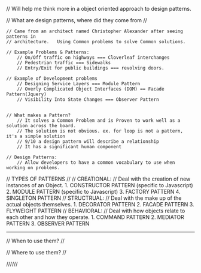 // Will help me think more in a object oriented approach to design patterns.

// What are design patterns, where did they come from //

    // Came from an architect named Christopher Alexander after seeing patterns in
    // architecture.   Using Common problems to solve Common solutions.

    // Example Problems & Patterns:
        // On/Off traffic on highways === Cloverleaf interchanges
        // Pedestrian traffic === Sidewalks
        // Entry/Exit for public buildings === revolving doors.

    // Example of Development problems
        // Designing Service Layers === Module Pattern
        // Overly Complicated Object Interfaces (DOM) == Facade Pattern(Jquery)
        // Visibility Into State Changes === Observer Pattern


    // What makes a Pattern?
        // It solves a Common Problem and is Proven to work well as a solution across the board.
        // The solution is not obvious. ex. for loop is not a pattern, it's a simple solution
        // 9/10 a design pattern will describe a relationship
        // It has a significant human component

    // Design Patterns:
        // Allow developers to have a common vocabulary to use when working on problems.


// TYPES OF PATTERNS //
    // CREATIONAL:
        // Deal with the creation of new instances of an Object.
        1. CONSTRUCTOR PATTERN (specific to Javascript)
        2. MODULE PATTERN (specific to Javascript)
        3. FACTORY PATTERN
        4. SINGLETON PATTERN
    // STRUCTRUAL:
        // Deal with the make up of the actual objects themselves.
        1. DECORATOR PATTERN
        2. FACADE PATTERN
        3. FLYWEIGHT PATTERN
    // BEHAVIORAL:
        // Deal with how objects relate to each other and how they operate.
        1. COMMAND PATTERN
        2. MEDIATOR PATTERN
        3. OBSERVER PATTERN
        
-------

// When to use them? //



// Where to use them? //









//////
